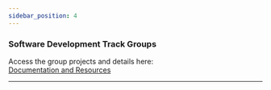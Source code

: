 ```yaml
---
sidebar_position: 4
---
```


### **Software Development Track Groups**

Access the group projects and details here:  
[Documentation and Resources](../../presentations/241222-SDT-Group-Projects.pdf)

---
